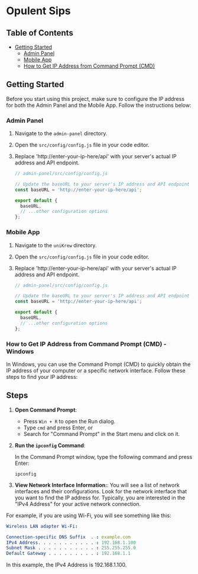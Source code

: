 # Opulent Sips


## Table of Contents

- [Getting Started](#getting-started)
  - [Admin Panel](#admin-panel)
  - [Mobile App](#mobile-app)
  - [How to Get IP Address from Command Prompt (CMD)](#setupforIP)

## Getting Started

Before you start using this project, make sure to configure the IP address for both the Admin Panel and the Mobile App. Follow the instructions below:

### Admin Panel

1. Navigate to the `admin-panel` directory.
2. Open the `src/config/config.js` file in your code editor.
3. Replace 'http://enter-your-ip-here/api' with your server's actual IP address and API endpoint.

   ```javascript
   // admin-panel/src/config/config.js

   // Update the baseURL to your server's IP address and API endpoint
   const baseURL = 'http://enter-your-ip-here/api';
   
   export default {
     baseURL,
     // ...other configuration options
   };


### Mobile App

1. Navigate to the `uniKrew` directory.
2. Open the `src/config/config.js` file in your code editor.
3. Replace 'http://enter-your-ip-here/api' with your server's actual IP address and API endpoint.

   ```javascript
   // admin-panel/src/config/config.js

   // Update the baseURL to your server's IP address and API endpoint
   const baseURL = 'http://enter-your-ip-here/api';
   
   export default {
     baseURL,
     // ...other configuration options
   };
### How to Get IP Address from Command Prompt (CMD) - Windows

In Windows, you can use the Command Prompt (CMD) to quickly obtain the IP address of your computer or a specific network interface. Follow these steps to find your IP address:

## Steps

1. **Open Command Prompt**:

   - Press `Win + R` to open the Run dialog.
   - Type `cmd` and press Enter, or
   - Search for "Command Prompt" in the Start menu and click on it.

2. **Run the `ipconfig` Command**:

   In the Command Prompt window, type the following command and press Enter:

   ```shell
   ipconfig
 3. **View Network Interface Information:**:
 You will see a list of network interfaces and their configurations. Look for the network interface that you want to find the IP address for. Typically, you are interested in the "IPv4 Address" for your active network connection.

For example, if you are using Wi-Fi, you will see something like this:
```yaml
Wireless LAN adapter Wi-Fi:

Connection-specific DNS Suffix  . : example.com
IPv4 Address. . . . . . . . . . . : 192.168.1.100
Subnet Mask . . . . . . . . . . . : 255.255.255.0
Default Gateway . . . . . . . . . : 192.168.1.1
```
In this example, the IPv4 Address is 192.168.1.100.
